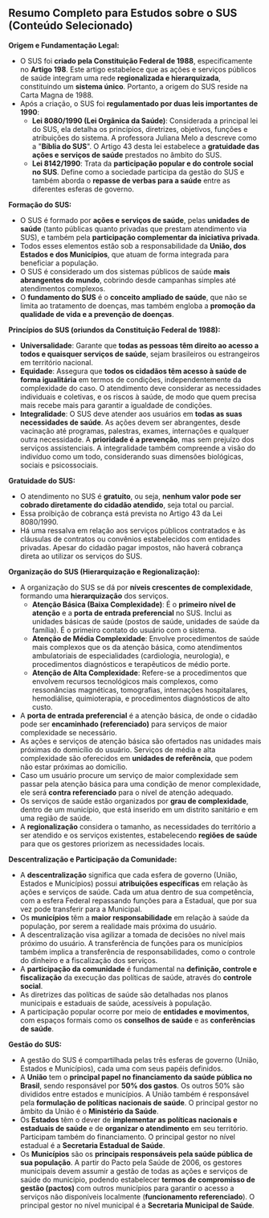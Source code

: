 ## Resumo Completo para Estudos sobre o SUS (Conteúdo Selecionado)


**Origem e Fundamentação Legal:**

*   O SUS foi **criado pela Constituição Federal de 1988**, especificamente no **Artigo 198**. Este artigo estabelece que as ações e serviços públicos de saúde integram uma rede **regionalizada e hierarquizada**, constituindo um **sistema único**. Portanto, a origem do SUS reside na Carta Magna de 1988.
*   Após a criação, o SUS foi **regulamentado por duas leis importantes de 1990**:
    *   **Lei 8080/1990 (Lei Orgânica da Saúde)**: Considerada a principal lei do SUS, ela detalha os princípios, diretrizes, objetivos, funções e atribuições do sistema. A professora Juliana Melo a descreve como a "**Bíblia do SUS**". O Artigo 43 desta lei estabelece a **gratuidade das ações e serviços de saúde** prestados no âmbito do SUS.
    *   **Lei 8142/1990**: Trata da **participação popular e do controle social no SUS**. Define como a sociedade participa da gestão do SUS e também aborda o **repasse de verbas para a saúde** entre as diferentes esferas de governo.

**Formação do SUS:**

*   O SUS é formado por **ações e serviços de saúde**, pelas **unidades de saúde** (tanto públicas quanto privadas que prestam atendimento via SUS), e também pela **participação complementar da iniciativa privada**.
*   Todos esses elementos estão sob a responsabilidade da **União, dos Estados e dos Municípios**, que atuam de forma integrada para beneficiar a população.
*   O SUS é considerado um dos sistemas públicos de saúde **mais abrangentes do mundo**, cobrindo desde campanhas simples até atendimentos complexos.
*   O **fundamento do SUS** é o **conceito ampliado de saúde**, que não se limita ao tratamento de doenças, mas também engloba a **promoção da qualidade de vida e a prevenção de doenças**.

**Princípios do SUS (oriundos da Constituição Federal de 1988):**

*   **Universalidade**: Garante que **todas as pessoas têm direito ao acesso a todos e quaisquer serviços de saúde**, sejam brasileiros ou estrangeiros em território nacional.
*   **Equidade**: Assegura que **todos os cidadãos têm acesso à saúde de forma igualitária** em termos de condições, independentemente da complexidade do caso. O atendimento deve considerar as necessidades individuais e coletivas, e os riscos à saúde, de modo que quem precisa mais recebe mais para garantir a igualdade de condições.
*   **Integralidade**: O SUS deve atender aos usuários em **todas as suas necessidades de saúde**. As ações devem ser abrangentes, desde vacinação até programas, palestras, exames, internações e qualquer outra necessidade. A **prioridade é a prevenção**, mas sem prejuízo dos serviços assistenciais. A integralidade também compreende a visão do indivíduo como um todo, considerando suas dimensões biológicas, sociais e psicossociais.

**Gratuidade do SUS:**

*   O atendimento no SUS é **gratuito**, ou seja, **nenhum valor pode ser cobrado diretamente do cidadão atendido**, seja total ou parcial.
*   Essa proibição de cobrança está prevista no Artigo 43 da Lei 8080/1990.
*   Há uma ressalva em relação aos serviços públicos contratados e às cláusulas de contratos ou convênios estabelecidos com entidades privadas. Apesar do cidadão pagar impostos, não haverá cobrança direta ao utilizar os serviços do SUS.

**Organização do SUS (Hierarquização e Regionalização):**

*   A organização do SUS se dá por **níveis crescentes de complexidade**, formando uma **hierarquização** dos serviços.
    *   **Atenção Básica (Baixa Complexidade)**: É o **primeiro nível de atenção** e a **porta de entrada preferencial** no SUS. Inclui as unidades básicas de saúde (postos de saúde, unidades de saúde da família). É o primeiro contato do usuário com o sistema.
    *   **Atenção de Média Complexidade**: Envolve procedimentos de saúde mais complexos que os da atenção básica, como atendimentos ambulatoriais de especialidades (cardiologia, neurologia), e procedimentos diagnósticos e terapêuticos de médio porte.
    *   **Atenção de Alta Complexidade**: Refere-se a procedimentos que envolvem recursos tecnológicos mais complexos, como ressonâncias magnéticas, tomografias, internações hospitalares, hemodiálise, quimioterapia, e procedimentos diagnósticos de alto custo.
*   A **porta de entrada preferencial** é a atenção básica, de onde o cidadão pode ser **encaminhado (referenciado)** para serviços de maior complexidade se necessário.
*   As ações e serviços de atenção básica são ofertados nas unidades mais próximas do domicílio do usuário. Serviços de média e alta complexidade são oferecidos em **unidades de referência**, que podem não estar próximas ao domicílio.
*   Caso um usuário procure um serviço de maior complexidade sem passar pela atenção básica para uma condição de menor complexidade, ele será **contra referenciado** para o nível de atenção adequado.
*   Os serviços de saúde estão organizados por **grau de complexidade**, dentro de um município, que está inserido em um distrito sanitário e em uma região de saúde.
*   A **regionalização** considera o tamanho, as necessidades do território a ser atendido e os serviços existentes, estabelecendo **regiões de saúde** para que os gestores priorizem as necessidades locais.

**Descentralização e Participação da Comunidade:**

*   A **descentralização** significa que cada esfera de governo (União, Estados e Municípios) possui **atribuições específicas** em relação às ações e serviços de saúde. Cada um atua dentro de sua competência, com a esfera Federal repassando funções para a Estadual, que por sua vez pode transferir para a Municipal.
*   Os **municípios** têm a **maior responsabilidade** em relação à saúde da população, por serem a realidade mais próxima do usuário.
*   A descentralização visa agilizar a tomada de decisões no nível mais próximo do usuário. A transferência de funções para os municípios também implica a transferência de responsabilidades, como o controle do dinheiro e a fiscalização dos serviços.
*   A **participação da comunidade** é fundamental na **definição, controle e fiscalização** da execução das políticas de saúde, através do **controle social**.
*   As diretrizes das políticas de saúde são detalhadas nos planos municipais e estaduais de saúde, acessíveis à população.
*   A participação popular ocorre por meio de **entidades e movimentos**, com espaços formais como os **conselhos de saúde** e as **conferências de saúde**.

**Gestão do SUS:**

*   A gestão do SUS é compartilhada pelas três esferas de governo (União, Estados e Municípios), cada uma com seus papéis definidos.
*   A **União** tem o **principal papel no financiamento da saúde pública no Brasil**, sendo responsável por **50% dos gastos**. Os outros 50% são divididos entre estados e municípios. A União também é responsável pela **formulação de políticas nacionais de saúde**. O principal gestor no âmbito da União é o **Ministério da Saúde**.
*   Os **Estados** têm o dever de **implementar as políticas nacionais e estaduais de saúde** e de **organizar o atendimento** em seu território. Participam também do financiamento. O principal gestor no nível estadual é a **Secretaria Estadual de Saúde**.
*   Os **Municípios** são os **principais responsáveis pela saúde pública de sua população**. A partir do Pacto pela Saúde de 2006, os gestores municipais devem assumir a gestão de todas as ações e serviços de saúde do município, podendo estabelecer **termos de compromisso de gestão (pactos)** com outros municípios para garantir o acesso a serviços não disponíveis localmente (**funcionamento referenciado**). O principal gestor no nível municipal é a **Secretaria Municipal de Saúde**.

